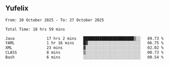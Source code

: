 ## Yufelix

<!--START_SECTION:waka-->

```txt
From: 20 October 2025 - To: 27 October 2025

Total Time: 18 hrs 59 mins

Java              17 hrs 2 mins   ██████████████████████▒░░   89.73 %
YAML              1 hr 16 mins    █▓░░░░░░░░░░░░░░░░░░░░░░░   06.75 %
XML               23 mins         ▓░░░░░░░░░░░░░░░░░░░░░░░░   02.02 %
CLASS             8 mins          ▒░░░░░░░░░░░░░░░░░░░░░░░░   00.73 %
Bash              6 mins          ░░░░░░░░░░░░░░░░░░░░░░░░░   00.54 %
```

<!--END_SECTION:waka-->


